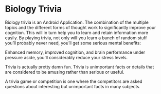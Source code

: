 # Biology Trivia
Biology trivia is an Android Application.
The combination of the multiple topics and the different forms of thought work to significantly improve your cognition.
This will in turn help you to learn and retain information more easily.
By playing trivia, not only will you learn a bunch of random stuff you’ll probably never need, you’ll get some serious mental benefits:

Enhanced memory, improved cognition, and brain performance under pressure aside, you’ll considerably reduce your stress levels.

Trivia is actually pretty damn fun.
Trivia is unimportant facts or details that are considered to be amusing rather than serious or useful.

A trivia game or competition is one where the competitors are asked questions about interesting but unimportant facts in many subjects.

